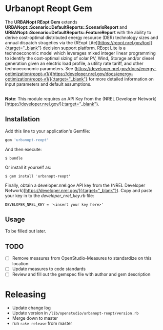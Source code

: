 # Urbanopt Reopt Gem

The **URBANopt REopt Gem** extends **URBANopt::Scenario::DefaultReports::ScenarioReport** and **URBANopt::Scenario::DefaultReports::FeatureReport** with the ability to derive cost-optimal distributed energy resource (DER) technology sizes and annual dispatch strageties via the (REopt Lite)[https://reopt.nrel.gov/tool]{:target="_blank"} decision support platform. 
REopt Lite is a technoeconomic model which leverages mixed integer linear programming to identify the cost-optimal sizing of solar PV, Wind, Storage and/or diesel generation given an electric load profile, a utility rate tariff, and other technoeconomic parameters. See (https://developer.nrel.gov/docs/energy-optimization/reopt-v1/)[https://developer.nrel.gov/docs/energy-optimization/reopt-v1/]{:target="_blank"} for more detailed information on input parameters and default assumptions. 

<br><b>Note:</b> This module requires an API Key from the (NREL Developer Network)[https://developer.nrel.gov/]{:target="_blank"}.

## Installation

Add this line to your application's Gemfile:

```ruby
gem 'urbanopt-reopt'
```

And then execute:

    $ bundle

Or install it yourself as:

    $ gem install 'urbanopt-reopt'

Finally, obtain a developer.nrel.gov API key from the (NREL Developer Network)[https://developer.nrel.gov/]{:target="_blank"}). Copy and paste your key in to the _developer_nrel_key_._rb_ file:

    DEVELOPER_NREL_KEY = '<insert your key here>'


## Usage

To be filled out later. 

## TODO

- [ ] Remove measures from OpenStudio-Measures to standardize on this location
- [ ] Update measures to code standards
- [ ] Review and fill out the gemspec file with author and gem description

# Releasing

* Update change log
* Update version in `/lib/openstudio/urbanopt-reopt/version.rb`
* Merge down to master
* run `rake release` from master
